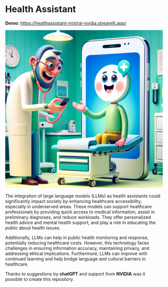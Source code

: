 # Health Assistant

__Demo:__ https://healthassistant-mixtral-nvidia.streamlit.app/

![](https://github.com/suhasmaddali/health_assistant/blob/main/Images/health_assistant_doctor.png)

The integration of large language models (LLMs) as health assistants could significantly impact society by enhancing healthcare accessibility, especially in underserved areas. These models can support healthcare professionals by providing quick access to medical information, assist in preliminary diagnoses, and reduce workloads. They offer personalized health advice and mental health support, and play a role in educating the public about health issues. 

Additionally, LLMs can help in public health monitoring and response, potentially reducing healthcare costs. However, this technology faces challenges in ensuring information accuracy, maintaining privacy, and addressing ethical implications. Furthermore, LLMs can improve with continued learning and help bridge language and cultural barriers in healthcare.

Thanks to suggestions by __chatGPT__ and support from __NVIDIA__ was it possible to create this repository.
